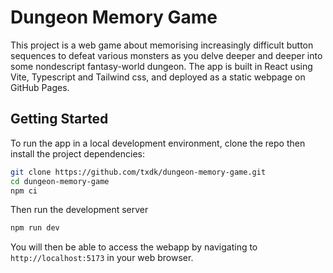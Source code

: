 # Dungeon Memory Game

This project is a web game about memorising increasingly difficult button sequences to defeat various monsters as you delve deeper and deeper into some nondescript fantasy-world dungeon. The app is built in React using Vite, Typescript and Tailwind css, and deployed as a static webpage on GitHub Pages.

## Getting Started

To run the app in a local development environment, clone the repo then install the project dependencies:
```sh
git clone https://github.com/txdk/dungeon-memory-game.git
cd dungeon-memory-game
npm ci
```

Then run the development server
```sh
npm run dev
```

You will then be able to access the webapp by navigating to `http://localhost:5173` in your web browser.